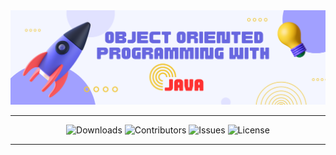 <img src="https://raw.githubusercontent.com/Dare-marvel/Object-Oriented-Programming-with-JAVA/main/Images/Java%20programming.png" >

<hr>

<p align="center" >

<img src="https://img.shields.io/github/downloads/Dare-marvel/Object-Oriented-Programming-with-JAVA/total" alt="Downloads" />
<img src="https://img.shields.io/github/contributors/Dare-marvel/Object-Oriented-Programming-with-JAVA?color=dark-green" alt="Contributors" />
<img src="https://img.shields.io/github/issues/Dare-marvel/Object-Oriented-Programming-with-JAVA" alt="Issues" />
<img src="https://img.shields.io/github/license/Dare-marvel/Object-Oriented-Programming-with-JAVA" alt="License" />

</p>
<hr>
